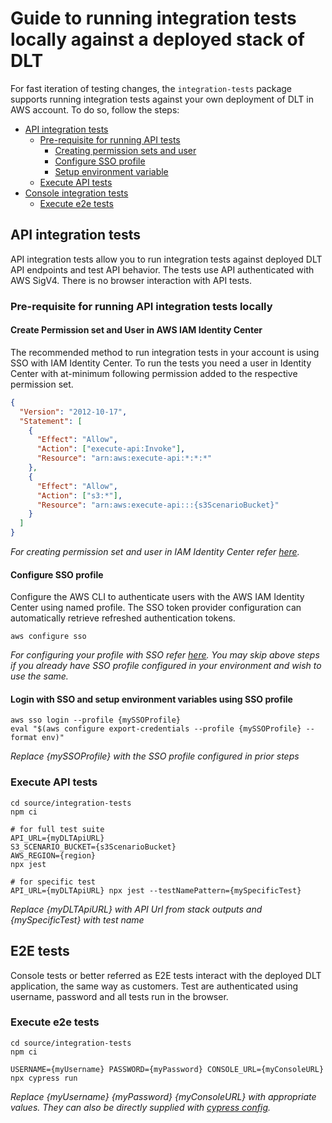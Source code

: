 # Guide to running integration tests locally against a deployed stack of DLT

For fast iteration of testing changes, the `integration-tests` package supports running integration tests against your
own deployment of DLT in AWS account. To do so, follow the steps:

- [API integration tests](#api-integration-tests)
  - [Pre-requisite for running API tests](#pre-requisite-for-running-api-integration-tests-locally)
    - [Creating permission sets and user](#create-permission-set-and-user-in-aws-iam-identity-center)
    - [Configure SSO profile](#configure-sso-profile)
    - [Setup environment variable](#login-with-sso-and-setup-environment-variables-using-sso-profile)
  - [Execute API tests](#execute-api-tests)
- [Console integration tests](#e2e-tests)
  - [Execute e2e tests](#execute-e2e-tests)

## API integration tests

API integration tests allow you to run integration tests against deployed DLT API endpoints and test API behavior.
The tests use API authenticated with AWS SigV4. There is no browser interaction with API tests.

### Pre-requisite for running API integration tests locally

#### Create Permission set and User in AWS IAM Identity Center

The recommended method to run integration tests in your account is using SSO with IAM Identity Center. To run the tests
you need a user in Identity Center with at-minimum following permission added to the respective permission set.

```json
{
  "Version": "2012-10-17",
  "Statement": [
    {
      "Effect": "Allow",
      "Action": ["execute-api:Invoke"],
      "Resource": "arn:aws:execute-api:*:*:*"
    },
    {
      "Effect": "Allow",
      "Action": ["s3:*"],
      "Resource": "arn:aws:execute-api:::{s3ScenarioBucket}"
    }
  ]
}
```

_For creating *permission set* and *user* in IAM Identity Center refer [here](https://docs.aws.amazon.com/singlesignon/latest/userguide/getting-started.html)._

#### Configure SSO profile

Configure the AWS CLI to authenticate users with the AWS IAM Identity Center using named profile. The SSO token provider
configuration can automatically retrieve refreshed authentication tokens.

```shell
aws configure sso
```

_For configuring your profile with SSO refer [here](https://docs.aws.amazon.com/cli/latest/userguide/sso-configure-profile-token.html#sso-configure-profile-token-auto-sso).
You may skip above steps if you already have SSO profile configured in your environment and wish to use the same._

#### Login with SSO and setup environment variables using SSO profile

```shell
aws sso login --profile {mySSOProfile}
eval "$(aws configure export-credentials --profile {mySSOProfile} --format env)"
```

_Replace {mySSOProfile} with the SSO profile configured in prior steps_

### Execute API tests

```shell
cd source/integration-tests
npm ci

# for full test suite
API_URL={myDLTApiURL}
S3_SCENARIO_BUCKET={s3ScenarioBucket}
AWS_REGION={region}
npx jest

# for specific test
API_URL={myDLTApiURL} npx jest --testNamePattern={mySpecificTest}
```

_Replace {myDLTApiURL} with API Url from stack outputs and {mySpecificTest} with test name_

## E2E tests

Console tests or better referred as E2E tests interact with the deployed DLT application, the same way as customers.
Test are authenticated using username, password and all tests run in the browser.

### Execute e2e tests

```shell
cd source/integration-tests
npm ci

USERNAME={myUsername} PASSWORD={myPassword} CONSOLE_URL={myConsoleURL} npx cypress run
```

_Replace {myUsername} {myPassword} {myConsoleURL} with appropriate values. They can also be directly supplied with
[cypress config](./cypress.config.ts)._
